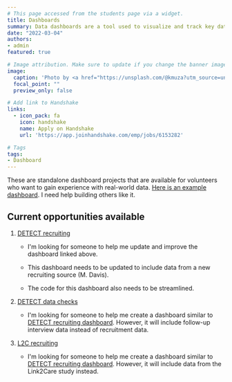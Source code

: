 ```yaml
---
# This page accessed from the students page via a widget.
title: Dashboards
summary: Data dashboards are a tool used to visualize and track key data and metrics. These projects typically need to be completed using R or Python.
date: "2022-03-04"
authors:
- admin
featured: true

# Image attribution. Make sure to update if you change the banner image.
image:
  caption: 'Photo by <a href="https://unsplash.com/@kmuza?utm_source=unsplash&utm_medium=referral&utm_content=creditCopyText">Carlos Muza</a> on <a href="https://unsplash.com/s/photos/data-management?utm_source=unsplash&utm_medium=referral&utm_content=creditCopyText">Unsplash</a>'
  focal_point: ""
  preview_only: false

# Add link to Handshake
links:
  - icon_pack: fa
    icon: handshake
    name: Apply on Handshake
    url: 'https://app.joinhandshake.com/emp/jobs/6153282'

# Tags
tags:
- Dashboard
---
```


These are standalone dashboard projects that are available for volunteers who want to gain experience with real-world data. [Here is an example dashboard](https://brad-cannell.github.io/detect_recruitment_dashboard/). I need help building others like it. 

## Current opportunities available

1. [DETECT recruiting](https://brad-cannell.github.io/detect_recruitment_dashboard/)

    - I'm looking for someone to help me update and improve the dashboard linked above.

    - This dashboard needs to be updated to include data from a new recruiting source (M. Davis). 

    - The code for this dashboard also needs to be streamlined.

2. [DETECT data checks](https://github.com/brad-cannell/detect_shiny_dashboard)

    - I'm looking for someone to help me create a dashboard similar to [DETECT recruiting dashboard](https://brad-cannell.github.io/detect_recruitment_dashboard/). However, it will include follow-up interview data instead of recruitment data.

3. [L2C recruiting](https://github.com/brad-cannell/link2care_dashboard)

    - I'm looking for someone to help me create a dashboard similar to [DETECT recruiting dashboard](https://brad-cannell.github.io/detect_recruitment_dashboard/). However, it will include data from the Link2Care study instead.
